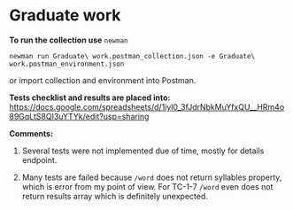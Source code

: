 # Graduate work


**To run the collection use** `newman`

    newman run Graduate\ work.postman_collection.json -e Graduate\ work.postman_environment.json

or import collection and environment into Postman.

**Tests checklist and results are placed into:** https://docs.google.com/spreadsheets/d/1iyl0_3fJdrNbkMuYfxQU__HRm4o89GqLtS8QI3uYTYk/edit?usp=sharing

**Comments:**
1. Several tests were not implemented due of time, mostly for details endpoint.

2. Many tests are failed because `/word` does not return syllables property, which is error from my point of view. For TC-1-7 `/word` even does not return results array which is definitely unexpected. 